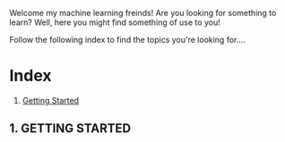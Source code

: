 Welcome my machine learning freinds! Are you looking for something to learn? Well, here you might find something of use to you!

Follow the following index to find the topics you're looking for....

# Index
1. [Getting Started]()


## 1. GETTING STARTED
